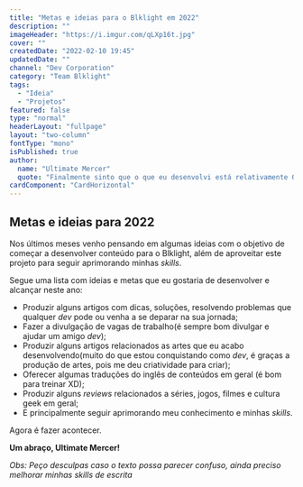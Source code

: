 ```yaml
---
title: "Metas e ideias para o Blklight em 2022"
description: ""
imageHeader: "https://i.imgur.com/qLXp16t.jpg"
cover: ""
createdDate: "2022-02-10 19:45"
updatedDate: ""
channel: "Dev Corporation"
category: "Team Blklight"
tags:
  - "Ideia"
  - "Projetos"
featured: false
type: "normal"
headerLayout: "fullpage"
layout: "two-column"
fontType: "mono"
isPublished: true
author:
  name: "Ultimate Mercer"
  quote: "Finalmente sinto que o que eu desenvolvi está relativamente OK, mas agora é seguir aprimorando e evoluindo mais essa ideia!"
cardComponent: "CardHorizontal"
---
```


## Metas e ideias para 2022

Nos últimos meses venho pensando em algumas ideias com o objetivo de começar a desenvolver conteúdo para o Blklight, além de aproveitar este projeto para seguir aprimorando minhas _skills_.

Segue uma lista com ideias e metas que eu gostaria de desenvolver e alcançar neste ano:

- Produzir alguns artigos com dicas, soluções, resolvendo problemas que qualquer _dev_ pode ou venha a se deparar na sua jornada;
- Fazer a divulgação de vagas de trabalho(é sempre bom divulgar e ajudar um amigo _dev_);
- Produzir alguns artigos relacionados as artes que eu acabo desenvolvendo(muito do que estou conquistando como _dev_, é graças a produção de artes, pois me deu criatividade para criar);
- Oferecer algumas traduções do inglês de conteúdos em geral (é bom para treinar XD);
- Produzir alguns _reviews_ relacionados a séries, jogos, filmes e cultura geek em geral;
- E principalmente seguir aprimorando meu conhecimento e minhas _skills_.

Agora é fazer acontecer.

**Um abraço, Ultimate Mercer!**

_Obs: Peço desculpas caso o texto possa parecer confuso, ainda preciso melhorar minhas skills de escrita_

